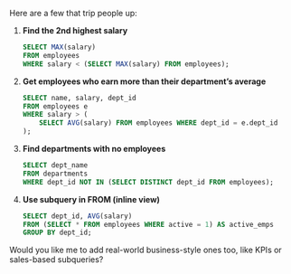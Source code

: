 Here are a few that trip people up:

1. **Find the 2nd highest salary**

   ```sql
   SELECT MAX(salary)
   FROM employees
   WHERE salary < (SELECT MAX(salary) FROM employees);
   ```

2. **Get employees who earn more than their department’s average**

   ```sql
   SELECT name, salary, dept_id
   FROM employees e
   WHERE salary > (
       SELECT AVG(salary) FROM employees WHERE dept_id = e.dept_id
   );
   ```

3. **Find departments with no employees**

   ```sql
   SELECT dept_name
   FROM departments
   WHERE dept_id NOT IN (SELECT DISTINCT dept_id FROM employees);
   ```

4. **Use subquery in FROM (inline view)**

   ```sql
   SELECT dept_id, AVG(salary)
   FROM (SELECT * FROM employees WHERE active = 1) AS active_emps
   GROUP BY dept_id;
   ```

Would you like me to add real-world business-style ones too, like KPIs or sales-based subqueries?
